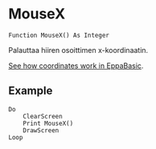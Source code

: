 <!--input-->
MouseX
======

```eppabasic
Function MouseX() As Integer
```

Palauttaa hiiren osoittimen x-koordinaatin.

[See how coordinates work in EppaBasic](manual:/coordinates).

Example
---------
```eppabasic
Do
    ClearScreen
    Print MouseX()
    DrawScreen
Loop
```
